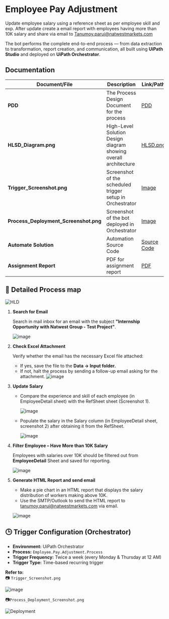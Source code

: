 # Employee Pay Adjustment
Update employee salary using a reference sheet as per employee skill and exp. After update create a email report with employees having more than 10K salary and share via email to Tanumoy.parui@natwestmarkets.com

The bot performs the complete end-to-end process — from data extraction to transformation, report creation, and communication, all built using **UiPath Studio** and deployed on **UiPath Orchestrator**.

## Documentation

| Document/File                  | Description                                                         | Link/Path                        |
|-------------------------------|---------------------------------------------------------------------|----------------------------------|
| **PDD**                 | The Process Design Document for the process                              | [PDD](https://github.com/rakshit232001/Assignment_RPA_UiPath/blob/main/Process%20Definition%20Document%20(PDD).docx) |
| **HLSD_Diagram.png**          | High-Level Solution Design diagram showing overall architecture     | [HLSD.png](https://github.com/rakshit232001/Assignment_RPA_UiPath/blob/main/HLSD.png)  |
| **Trigger_Screenshot.png**    | Screenshot of the scheduled trigger setup in Orchestrator           |[Image](https://github.com/rakshit232001/Assignment_RPA_UiPath/blob/main/Trigger_Screenshot.png)|
| **Process_Deployment_Screenshot.png** | Screenshot of the bot deployed in Orchestrator           | [Image](https://github.com/rakshit232001/Assignment_RPA_UiPath/blob/main/Process_Deployment_Screenshot.png) |
| **Automate Solution** | Automation Source Code |[Source Code](https://github.com/rakshit232001/Assignment_RPA_UiPath/tree/main/Employee%20Pay%20Adjustment%20Process)|
| **Assignment Report** | PDF for assignment report | [PDF](https://github.com/rakshit232001/Assignment_RPA_UiPath/blob/main/Assignment_Report.pdf)|

## 🧩 Detailed Process map

![HLD](https://github.com/user-attachments/assets/1b108097-61f4-44e4-a7a0-6379baa75a11)

1. **Search for Email**
     
      Search in mail inbox for an email with the subject **"Internship Opportunity with Natwest Group - Test Project"**.
   
   ![image](https://github.com/user-attachments/assets/dcc9aea5-1962-4801-9468-f3f48cd0b663)

3. **Check Excel Attachment**

   Verify whether the email has the necessary Excel file attached:
   - If yes, save the file to the **Data → Input folder.** 
   - If not, halt the process by sending a follow-up email asking for the attachment.
  ![image](https://github.com/user-attachments/assets/a861d489-d1c1-4591-aafe-5028b3c7c497)


4. **Update Salary**
   - Compare the experience and skill of each employee (in EmployeeDetail sheet) with the RefSheet sheet (Screenshot 1).
    
     ![image](https://github.com/user-attachments/assets/711ec79a-314a-4639-9554-d578a5452062)

   - Populate the salary in the Salary column (in EmployeeDetail sheet, screenshot 2) after obtaining it from the RefSheet.
     
     ![image](https://github.com/user-attachments/assets/11f36057-6fef-43af-9448-a5f70255cd0f)

5. **Filter Employee – Have More than 10K Salary**

   Employees with salaries over 10K should be filtered out from **EmployeeDetail** Sheet and saved for reporting.
   
   ![image](https://github.com/user-attachments/assets/ec9cfaac-7420-4d17-923e-545ac0c4a0a5)
6. **Generate HTML Report and send email**
   - Make a pie chart in an HTML report that displays the salary distribution of workers making above 10K.
   - Use the SMTP/Outlook to send the HTML report to tanumoy.parui@natwestmarkets.com via email.   

   ![image](https://github.com/user-attachments/assets/87db9f36-21e5-4f96-ab25-cc561ea22bd4)


## 🕒 Trigger Configuration (Orchestrator)

- **Environment:** UiPath Orchestrator
- **Process:** `Employee.Pay.Adjustment.Process`
- **Trigger Frequency:** Twice a week (every Monday & Thursday at 12 AM)
- **Trigger Type:** Time-based recurring trigger

**Refer to:**  
📷 `Trigger_Screenshot.png` 

![image](https://github.com/user-attachments/assets/e8eea7a0-2b04-4086-ac2e-bba518388ff2)

📷`Process_Deployment_Screenshot.png`

![Deployment](https://github.com/user-attachments/assets/fd9852e0-e62f-4b37-8fa3-50a3f4d88681)




